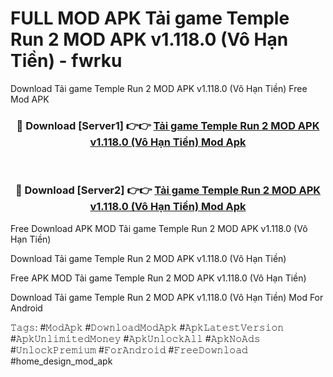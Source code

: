 # FULL MOD APK Tải game Temple Run 2 MOD APK v1.118.0 (Vô Hạn Tiền) - fwrku
Download Tải game Temple Run 2 MOD APK v1.118.0 (Vô Hạn Tiền) Free Mod APK

<div align="center">
<h3>🔴 Download [Server1] 👉👉 <a href="https://apk-comot.site?title=Tải_game_Temple_Run_2_MOD_APK_v1.118.0_(Vô_Hạn_Tiền)">Tải game Temple Run 2 MOD APK v1.118.0 (Vô Hạn Tiền) Mod Apk</a></h3><br>

<h3>🔴 Download [Server2] 👉👉 <a href="https://apk-comot.site?title=Tải_game_Temple_Run_2_MOD_APK_v1.118.0_(Vô_Hạn_Tiền)">Tải game Temple Run 2 MOD APK v1.118.0 (Vô Hạn Tiền) Mod Apk</a></h3>
</div>


Free Download APK MOD Tải game Temple Run 2 MOD APK v1.118.0 (Vô Hạn Tiền)

Download Tải game Temple Run 2 MOD APK v1.118.0 (Vô Hạn Tiền) 

Free APK MOD Tải game Temple Run 2 MOD APK v1.118.0 (Vô Hạn Tiền) 

Download Tải game Temple Run 2 MOD APK v1.118.0 (Vô Hạn Tiền) Mod For Android

𝚃𝚊𝚐𝚜: #𝙼𝚘𝚍𝙰𝚙𝚔 #𝙳𝚘𝚠𝚗𝚕𝚘𝚊𝚍𝙼𝚘𝚍𝙰𝚙𝚔 #𝙰𝚙𝚔𝙻𝚊𝚝𝚎𝚜𝚝𝚅𝚎𝚛𝚜𝚒𝚘𝚗 #𝙰𝚙𝚔𝚄𝚗𝚕𝚒𝚖𝚒𝚝𝚎𝚍𝙼𝚘𝚗𝚎𝚢 #𝙰𝚙𝚔𝚄𝚗𝚕𝚘𝚌𝚔𝙰𝚕𝚕 #𝙰𝚙𝚔𝙽𝚘𝙰𝚍𝚜 #𝚄𝚗𝚕𝚘𝚌𝚔𝙿𝚛𝚎𝚖𝚒𝚞𝚖 #𝙵𝚘𝚛𝙰𝚗𝚍𝚛𝚘𝚒𝚍 #𝙵𝚛𝚎𝚎𝙳𝚘𝚠𝚗𝚕𝚘𝚊𝚍 #home_design_mod_apk
